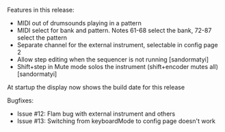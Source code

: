 Features in this release:

* MIDI out of drumsounds playing in a pattern
* MIDI select for bank and pattern. Notes 61-68 select the bank, 72-87 select the pattern
* Separate channel for the external instrument, selectable in config page 2
* Allow step editing when the sequencer is not running [sandormatyi]
* Shift+step in Mute mode solos the instrument (shift+encoder mutes all) [sandormatyi]

At startup the display now shows the build date for this release

Bugfixes:
- Issue #12: Flam bug with external instrument and others
- Issue #13: Switching from keyboardMode to config page doesn't work
 